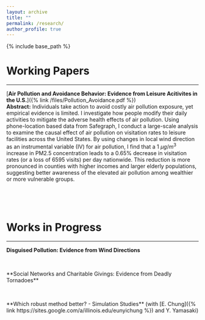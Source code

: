 ```yaml
---
layout: archive
title: ""
permalink: /research/
author_profile: true
---
```


{% include base_path %}



# Working Papers
---
[**Air Pollution and Avoidance Behavior: Evidence from Leisure Acitivites in the U.S.**]({% link /files/Pollution_Avoidance.pdf %})<br>
**Abstract:** Individuals take action to avoid costly air pollution exposure, yet empirical evidence is limited. I investigate how people modify their daily activities to mitigate the adverse health effects of air pollution. Using phone-location based data from Safegraph, I conduct a large-scale analysis to examine the causal effect of air pollution on visitation rates to leisure facilities across the United States. By using changes in local wind direction as an instrumental variable (IV) for air pollution, I find that a 1 $\mu g/m^3$ increase in PM2.5 concentration leads to a 0.65% decrease in visitation rates (or a loss of 6595 visits) per day nationwide. This reduction is more pronounced in counties with higher incomes and larger elderly populations, suggesting better awareness of the elevated air pollution among wealthier or more vulnerable groups.

<p>&nbsp;</p>
<p>&nbsp;</p>


# Works in Progress
---
**Disguised Pollution: Evidence from Wind Directions**
<p>&nbsp;</p>
**Social Networks and Charitable Givings: Evidence from Deadly Tornadoes**
<p>&nbsp;</p>
**Which robust method better? - Simulation Studies** (with [E. Chung]({% link https://sites.google.com/a/illinois.edu/eunyichung %}) and Y. Yamasaki)



